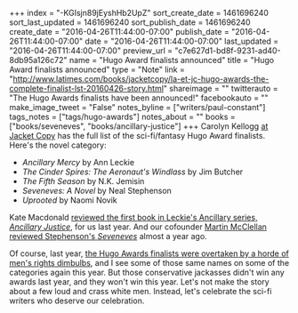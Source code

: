 +++
index = "-KGIsjn89jEyshHb2UpZ"
sort_create_date = 1461696240
sort_last_updated = 1461696240
sort_publish_date = 1461696240
create_date = "2016-04-26T11:44:00-07:00"
publish_date = "2016-04-26T11:44:00-07:00"
date = "2016-04-26T11:44:00-07:00"
last_updated = "2016-04-26T11:44:00-07:00"
preview_url = "c7e627d1-bd8f-9231-ad40-8db95a126c72"
name = "Hugo Award finalists announced"
title = "Hugo Award finalists announced"
type = "Note"
link = "http://www.latimes.com/books/jacketcopy/la-et-jc-hugo-awards-the-complete-finalist-lst-20160426-story.html"
shareimage = ""
twitterauto = "The Hugo Awards finalists have been announced!"
facebookauto = ""
make_image_tweet = "False"
notes_byline = ["writers/paul-constant"]
tags_notes = ["tags/hugo-awards"]
notes_about = ""
books = ["books/seveneves", "books/ancillary-justice"]
+++
Carolyn Kellogg [at Jacket Copy](http://www.latimes.com/books/jacketcopy/la-et-jc-hugo-awards-the-complete-finalist-lst-20160426-story.html) has the full list of the sci-fi/fantasy Hugo Award finalists. Here's the novel category:

*    *Ancillary Mercy* by Ann Leckie 
*    *The Cinder Spires: The Aeronaut's Windlass* by Jim Butcher 
*    *The Fifth Season* by N.K. Jemisin 
*    *Seveneves: A Novel* by Neal Stephenson 
*    *Uprooted* by Naomi Novik 

Kate Macdonald [reviewed the first book in Leckie's Ancillary series, *Ancillary Justice*](http://seattlereviewofbooks.com/reviews/pronouns-in-space/), for us last year. And our cofounder [Martin McClellan reviewed Stephenson's *Seveneves*](http://seattlereviewofbooks.com/reviews/sticking-the-landing/) almost a year ago. 

Of course, last year, [the Hugo Awards finalists were overtaken by a horde of men's rights dimbulbs](http://seattlereviewofbooks.com/notes/2015/08/23/hugo-award-winners-announced/), and I see some of those same names on some of the categories again this year. But those conservative jackasses didn't win any awards last year, and they won't win this year. Let's not make the story about a few loud and crass white men. Instead, let's celebrate the sci-fi writers who deserve our celebration.